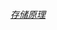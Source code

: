 ###### [存储原理](https://github.com/taydy/knowledge/blob/master/%E6%90%9C%E7%B4%A2%E5%BC%95%E6%93%8E/%E5%AD%98%E5%82%A8%E5%8E%9F%E7%90%86.md)

